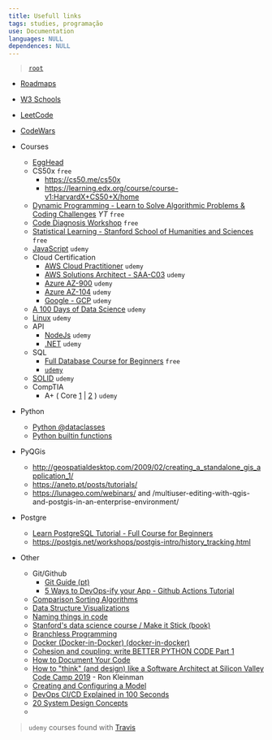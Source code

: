 ```yaml
---
title: Usefull links
tags: studies, programação
use: Documentation
languages: NULL
dependences: NULL
---
```


> [`root`](./README.md)

- [Roadmaps](https://roadmap.sh)
- [W3 Schools](https://my-learning.w3schools.com)
- [LeetCode](https://leetcode.com/problemset/all)
- [CodeWars](https://www.codewars.com)

- Courses
	- [EggHead](https://egghead.io/q?access_state=free)
	- CS50x `free`
		- https://cs50.me/cs50x
		- https://learning.edx.org/course/course-v1:HarvardX+CS50+X/home
	-  [Dynamic Programming - Learn to Solve Algorithmic Problems & Coding Challenges](https://www.youtube.com/watch?v=oBt53YbR9Kk) *YT* `free`
	- [Code Diagnosis Workshop](https://www.arjancodes.com/diagnosis) `free`
	- [Statistical Learning - Stanford School of Humanities and Sciences](https://online.stanford.edu/courses/sohs-ystatslearning-statistical-learning) `free`
	- [JavaScript](https://www.udemy.com/course/the-complete-javascript-course/?ranMID=39197&ranEAID=byQ1B*3xS1w&ranSiteID=byQ1B.3xS1w-LyFViVOZF.tH20RGalvk4g&utm_source=aff-campaign&utm_medium=udemyads&LSNPUBID=byQ1B*3xS1w) `udemy`
	- Cloud Certification
		- [AWS Cloud Practitioner](https://www.udemy.com/course/aws-certified-cloud-practitioner-new/?ranMID=39197&ranEAID=byQ1B*3xS1w&ranSiteID=byQ1B.3xS1w-4bNGLnmuziKyEROYO6sMBw&utm_source=aff-campaign&utm_medium=udemyads&LSNPUBID=byQ1B*3xS1w) `udemy`
		- [AWS Solutions Architect - SAA-C03](https://www.udemy.com/course/aws-certified-solutions-architect-associate-saa-c03/?ranMID=39197&ranEAID=byQ1B*3xS1w&ranSiteID=byQ1B.3xS1w-5_S8euRzar34CZg8vXEF2w&utm_source=aff-campaign&utm_medium=udemyads&LSNPUBID=byQ1B*3xS1w) `udemy`
		- [Azure AZ-900](https://www.udemy.com/course/az900-azure/?ranMID=39197&ranEAID=byQ1B*3xS1w&ranSiteID=byQ1B.3xS1w-w0EOUajWWp3J5KSDtPVAbA&utm_source=aff-campaign&utm_medium=udemyads&LSNPUBID=byQ1B*3xS1w) `udemy`
		- [Azure AZ-104](https://www.udemy.com/course/70533-azure/?ranMID=39197&ranEAID=byQ1B*3xS1w&ranSiteID=byQ1B.3xS1w-ng8NRO3I2h23DhnrHSAHKg&utm_source=aff-campaign&utm_medium=udemyads&LSNPUBID=byQ1B*3xS1w) `udemy`
		- [Google - GCP](https://www.udemy.com/course/google-cloud-certification-associate-cloud-engineer/?ranMID=39197&ranEAID=byQ1B*3xS1w&ranSiteID=byQ1B.3xS1w-3oGr2Ob_2kNtKB7_qeCGlQ&utm_source=aff-campaign&utm_medium=udemyads&LSNPUBID=byQ1B*3xS1w) `udemy`
	- [A 100 Days of Data Science](https://www.udemy.com/course/hands-on-data-science-build-real-world-projects/?ranMID=39197&ranEAID=byQ1B*3xS1w&ranSiteID=byQ1B.3xS1w-Uiz6rXgG3OWGfbUJii4EEA&LSNPUBID=byQ1B*3xS1w&utm_source=aff-campaign&utm_medium=udemyads) `udemy`
	- [Linux](https://www.udemy.com/course/master-linux-administration/?ranMID=39197&ranEAID=byQ1B*3xS1w&ranSiteID=byQ1B.3xS1w-WG4QqrDTp47GFguouK1kyQ&LSNPUBID=byQ1B*3xS1w&utm_source=aff-campaign&utm_medium=udemyads) `udemy`
	- API
		- [NodeJs](https://www.udemy.com/course/build-restful-api-in-nodejs/?ranMID=39197&ranEAID=byQ1B*3xS1w&ranSiteID=byQ1B.3xS1w-0EMFa8pLaakNseshlVTWdA&LSNPUBID=byQ1B*3xS1w&utm_source=aff-campaign&utm_medium=udemyads) `udemy`
		- [.NET](https://www.udemy.com/course/restful-api-with-asp-dot-net-core-web-api/?ranMID=39197&ranEAID=byQ1B*3xS1w&ranSiteID=byQ1B.3xS1w-wpH3JASuzDXjcRe88smMpA&utm_source=aff-campaign&utm_medium=udemyads&LSNPUBID=byQ1B*3xS1w) `udemy`
	- SQL
		- [Full Database Course for Beginners](https://www.youtube.com/watch?v=HXV3zeQKqGY) `free`
		-  [`udemy`](https://www.udemy.com/course/the-complete-sql-bootcamp/?ranMID=39197&ranEAID=byQ1B*3xS1w&ranSiteID=byQ1B.3xS1w-1drilggpYZ_B8BH04JPgdg&LSNPUBID=byQ1B*3xS1w&utm_source=aff-campaign&utm_medium=udemyads)
	-  [SOLID](https://www.udemy.com/course/solid-design/?ranMID=39197&ranEAID=byQ1B*3xS1w&ranSiteID=byQ1B.3xS1w-FJQ7sEBLL0S10dqIHaeFKw&utm_source=aff-campaign&utm_medium=udemyads&LSNPUBID=byQ1B*3xS1w) `udemy`
	- CompTIA
		-  A+ ( Core [1](https://www.udemy.com/course/comptia-a-core-1/?ranMID=39197&ranEAID=byQ1B*3xS1w&ranSiteID=byQ1B.3xS1w-vCXn_HqKNmDcRnfj0DcaeA&LSNPUBID=byQ1B*3xS1w&utm_source=aff-campaign&utm_medium=udemyads) | [2](https://www.udemy.com/course/comptia-a-core-2/?ranMID=39197&ranEAID=byQ1B*3xS1w&ranSiteID=byQ1B.3xS1w-xXQJYe.8g8zFjvy5jVqU2A&LSNPUBID=byQ1B*3xS1w&utm_source=aff-campaign&utm_medium=udemyads) ) `udemy`

- Python
	- [Python @dataclasses](https://www.youtube.com/watch?v=vBH6GRJ1REM)
	- [Python builtin functions](https://docs.python.org/3/library/functions.html)

- PyQGis
	- http://geospatialdesktop.com/2009/02/creating_a_standalone_gis_application_1/
	- https://aneto.pt/posts/tutorials/
	- https://lunageo.com/webinars/ and /multiuser-editing-with-qgis-and-postgis-in-an-enterprise-environment/

- Postgre
	- [Learn PostgreSQL Tutorial - Full Course for Beginners](https://www.youtube.com/watch?v=qw--VYLpxG4)
	- https://postgis.net/workshops/postgis-intro/history_tracking.html

- Other
	- Git/Github
		- [Git Guide (pt)](https://dev.to/leandronsp/pt-br-fundamentos-do-git-um-guia-completo-2djh)
		- [5 Ways to DevOps-ify your App - Github Actions Tutorial](https://www.youtube.com/watch?v=eB0nUzAI7M8)
	- [Comparison Sorting Algorithms](https://www.cs.usfca.edu/~galles/visualization/ComparisonSort.html)
	- [Data Structure Visualizations](https://www.cs.usfca.edu/~galles/visualization/Algorithms.html)
	-  [Naming things in code](https://www.youtube.com/watch?v=-J3wNP6u5YU)
	- [Stanford's data science course / Make it Stick (book)](https://www.youtube.com/watch?v=yNYflGw6kJI)
	- [Branchless Programming](https://www.youtube.com/watch?v=bVJ-mWWL7cE)
	- [Docker (Docker-in-Docker) (docker-in-docker)](https://github.com/devcontainers/features/tree/main/src/docker-in-docker)
	- [Cohesion and coupling: write BETTER PYTHON CODE Part 1](https://www.youtube.com/watch?v=eiDyK_ofPPM)
	- [How to Document Your Code](https://www.youtube.com/watch?v=L7Ry-Fiij-M&list=PLC0nd42SBTaMh0i0EU71MYViEhacGLDW9)
	- [How to "think" (and design) like a Software Architect at Silicon Valley Code Camp 2019](https://www.youtube.com/watch?v=mCM6QVHD08c) - Ron Kleinman
	- [Creating and Configuring a Model](https://learn.microsoft.com/en-us/ef/core/modeling/)
	- [DevOps CI/CD Explained in 100 Seconds](https://www.youtube.com/watch?v=scEDHsr3APg)
	- [20 System Design Concepts](https://youtu.be/i53Gi_K3o7I?t=21)
	- 


> `udemy` courses found with [Travis](https://www.youtube.com/watch?v=hexfXc7-SsU)
